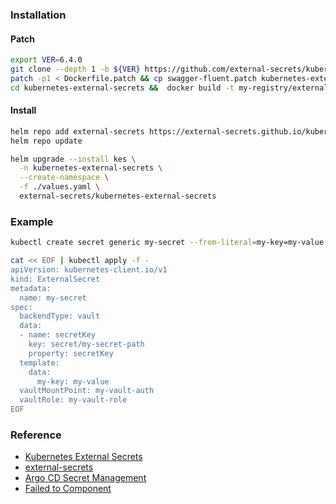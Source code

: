 ### Installation
#### Patch
```bash
export VER=6.4.0
git clone --depth 1 -b ${VER} https://github.com/external-secrets/kubernetes-external-secrets
patch -p1 < Dockerfile.patch && cp swagger-fluent.patch kubernetes-external-secrets
cd kubernetes-external-secrets &&  docker build -t my-registry/external-secrets/kubernetes-external-secrets:${VER} .
```
#### Install
```bash
helm repo add external-secrets https://external-secrets.github.io/kubernetes-external-secrets
helm repo update

helm upgrade --install kes \
  -n kubernetes-external-secrets \
  --create-namespace \
  -f ./values.yaml \
  external-secrets/kubernetes-external-secrets
```

### Example
```bash
kubectl create secret generic my-secret --from-literal=my-key=my-value --from-literal=secretKey=$(vault read -format=json secret/my-secret-path  | jq -r '.data.secretKey')

cat << EOF | kubectl apply -f -
apiVersion: kubernetes-client.io/v1
kind: ExternalSecret
metadata:
  name: my-secret
spec:
  backendType: vault
  data:
  - name: secretKey
    key: secret/my-secret-path
    property: secretKey
  template:
    data:
      my-key: my-value
  vaultMountPoint: my-vault-auth
  vaultRole: my-vault-role
EOF
```

### Reference
* [Kubernetes External Secrets](https://tw.godaddy.com/engineering/2019/04/16/kubernetes-external-secrets)
* [external-secrets](https://github.com/external-secrets/kubernetes-external-secrets)
* [Argo CD Secret Management](https://argo-cd.readthedocs.io/en/stable/operator-manual/secret-management/)
* [Failed to Component](https://github.com/external-secrets/kubernetes-external-secrets/issues/563)
